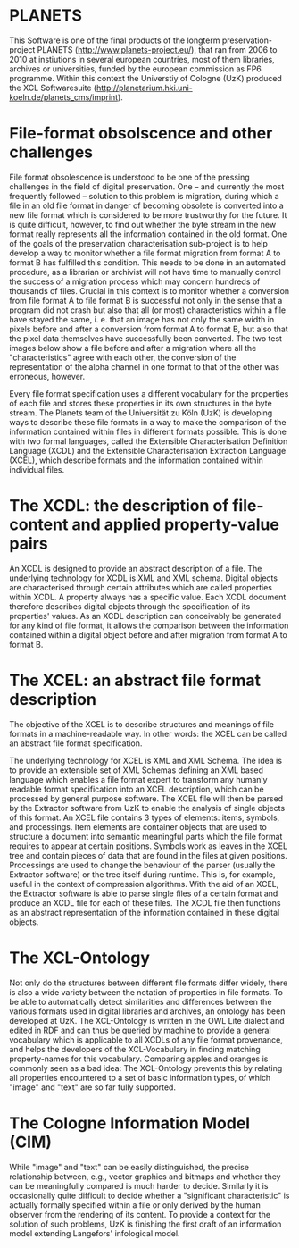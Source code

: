 PLANETS
=======
This Software is one of the final products of the longterm preservation-project PLANETS (http://www.planets-project.eu/), that ran from 2006 to 2010 at instiutions in several european countries, most of them libraries, archives or universities, funded by the european commission as FP6 programme.
Within this context the Universtiy of Cologne (UzK) produced the XCL Softwaresuite (http://planetarium.hki.uni-koeln.de/planets_cms/imprint).

File-format obsolscence and other challenges
=========
File format obsolescence is understood to be one of the pressing challenges in the field of digital preservation. One – and currently the most frequently followed – solution to this problem is migration, during which a file in an old file format in danger of becoming obsolete is converted into a new file format which is considered to be more trustworthy for the future. It is quite difficult, however, to find out whether the byte stream in the new format really represents all the information contained in the old format. One of the goals of the preservation characterisation sub-project is to help develop a way to monitor whether a file format migration from format A to format B has fulfilled this condition. This needs to be done in an automated procedure, as a librarian or archivist will not have time to manually control the success of a migration process which may concern hundreds of thousands of files. Crucial in this context is to monitor whether a conversion from file format A to file format B is successful not only in the sense that a program did not crash but also that all (or most) characteristics within a file have stayed the same, i. e. that an image has not only the same width in pixels before and after a conversion from format A to format B, but also that the pixel data themselves have successfully been converted. The two test images below show a file before and after a migration where all the "characteristics" agree with each other, the conversion of the representation of the alpha channel in one format to that of the other was erroneous, however.

Every file format specification uses a different vocabulary for the properties of each file and stores these properties in its own structures in the byte stream. The Planets team of the Universität zu Köln (UzK) is developing ways to describe these file formats in a way to make the comparison of the information contained within files in different formats possible. This is done with two formal languages, called the Extensible Characterisation Definition Language (XCDL) and the Extensible Characterisation Extraction Language (XCEL), which describe formats and the information contained within individual files. 

The XCDL: the description of file-content and applied property-value pairs
====
An XCDL is designed to provide an abstract description of a file. The underlying technology for XCDL is XML and XML schema. Digital objects are characterised through certain attributes which are called properties within XCDL. A property always has a specific value. Each XCDL document therefore describes digital objects through the specification of its properties' values. As an XCDL description can conceivably be generated for any kind of file format, it allows the comparison between the information contained within a digital object before and after migration from format A to format B. 

The XCEL: an abstract file format description
====
The objective of the XCEL is to describe structures and meanings of file formats in a machine-readable way. In other words: the XCEL can be called an abstract file format specification.

The underlying technology for XCEL is XML and XML Schema. The idea is to provide an extensible set of XML Schemas defining an XML based language which enables a file format expert to transform any humanly readable format specification into an XCEL description, which can be processed by general purpose software. The XCEL file will then be parsed by the Extractor software from UzK to enable the analysis of single objects of this format.
An XCEL file contains 3 types of elements: items, symbols, and processings. Item elements are container objects that are used to structure a document into semantic meaningful parts which the file format requires to appear at certain positions.
Symbols work as leaves in the XCEL tree and contain pieces of data that are found in the files at given positions.
Processings are used to change the behaviour of the parser (usually the Extractor software) or the tree itself during runtime. This is, for example, useful in the context of compression algorithms.
With the aid of an XCEL, the Extractor software is able to parse single files of a certain format and produce an XCDL file for each of these files. The XCDL file then functions as an abstract representation of the information contained in these digital objects.

The XCL-Ontology
====
Not only do the structures between different file formats differ widely, there is also a wide variety between the notation of properties in file formats. To be able to automatically detect similarities and differences between the various formats used in digital libraries and archives, an ontology has been developed at UzK.
The XCL-Ontology is written in the OWL Lite dialect and edited in RDF and can thus be queried by machine to provide a general vocabulary which is applicable to all XCDLs of any file format provenance, and helps the developers of the XCL-Vocabulary in finding matching property-names for this vocabulary. Comparing apples and oranges is commonly seen as a bad idea: The XCL-Ontology prevents this by relating all properties encountered to a set of basic information types, of which "image" and "text" are so far fully supported.

The Cologne Information Model (CIM)
====
While "image" and "text" can be easily distinguished, the precise relationship between, e.g., vector graphics and bitmaps and whether they can be meaningfully compared is much harder to decide. Similarly it is occasionally quite difficult to decide whether a "significant characteristic" is actually formally specified within a file or only derived by the human observer from the rendering of its content. To provide a context for the solution of such problems, UzK is finishing the first draft of an information model extending Langefors' infological model.

